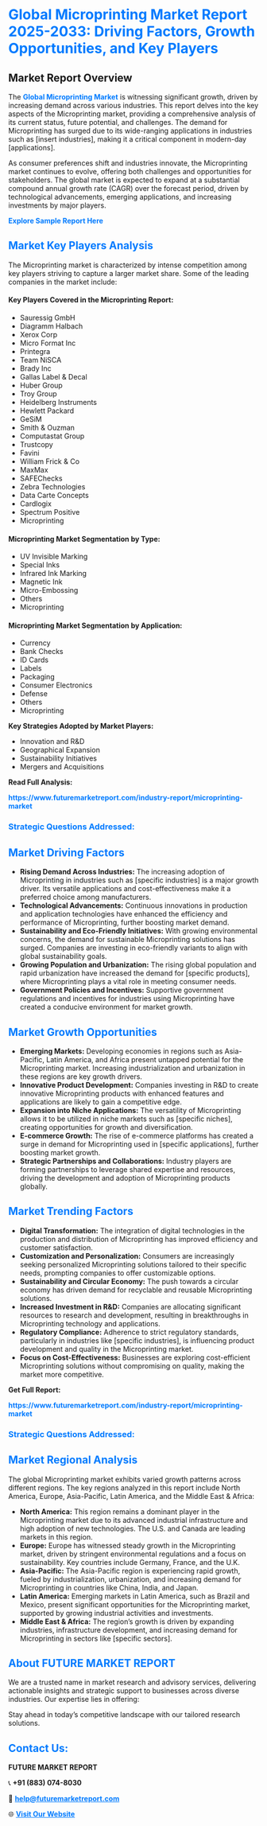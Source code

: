 <h1 style="color: #007BFF;">Global Microprinting Market Report 2025-2033: Driving Factors, Growth Opportunities, and Key Players</h1>

<section id="overview">
<h2>Market Report Overview</h2>
<p>The <a href="https://www.futuremarketreport.com/industry-report/microprinting-market" style="color: #007BFF; text-decoration: none;"><strong>Global Microprinting Market</strong></a> is witnessing significant growth, driven by increasing demand across various industries. This report delves into the key aspects of the Microprinting market, providing a comprehensive analysis of its current status, future potential, and challenges. The demand for Microprinting has surged due to its wide-ranging applications in industries such as [insert industries], making it a critical component in modern-day [applications].</p>
<p>As consumer preferences shift and industries innovate, the Microprinting market continues to evolve, offering both challenges and opportunities for stakeholders. The global market is expected to expand at a substantial compound annual growth rate (CAGR) over the forecast period, driven by technological advancements, emerging applications, and increasing investments by major players.</p>
</section>

<section id="overview">
<p><a href="https://www.futuremarketreport.com/request-sample/reportId=110430" style="color: #007BFF; text-decoration: none;"><strong>Explore Sample Report Here</strong></a></p>
</section>

<section id="key-players">
<h2 style="color: #007BFF;">Market Key Players Analysis</h2>
<p>The Microprinting market is characterized by intense competition among key players striving to capture a larger market share. Some of the leading companies in the market include:</p>
<h4>Key Players Covered in the Microprinting Report:</h4>
<ul><li>Sauressig GmbH</li><li>Diagramm Halbach</li><li>Xerox Corp</li><li>Micro Format Inc</li><li>Printegra</li><li>Team NiSCA</li><li>Brady Inc</li><li>Gallas Label &amp; Decal</li><li>Huber Group</li><li>Troy Group</li><li>Heidelberg Instruments</li><li>Hewlett Packard</li><li>GeSiM</li><li>Smith &amp; Ouzman</li><li>Computastat Group</li><li>Trustcopy</li><li>Favini</li><li>William Frick &amp; Co</li><li>MaxMax</li><li>SAFEChecks</li><li>Zebra Technologies</li><li>Data Carte Concepts</li><li>Cardlogix</li><li>Spectrum Positive</li><li>Microprinting</li></ul>
<h4>Microprinting Market Segmentation by Type:</h4>
<ul><li>UV Invisible Marking</li><li>Special Inks</li><li>Infrared Ink Marking</li><li>Magnetic Ink</li><li>Micro-Embossing</li><li>Others</li><li>Microprinting</li></ul>

<h4>Microprinting Market Segmentation by Application:</h4>
<ul><li>Currency</li><li>Bank Checks</li><li>ID Cards</li><li>Labels</li><li>Packaging</li><li>Consumer Electronics</li><li>Defense</li><li>Others</li><li>Microprinting</li></ul>
<p><strong>Key Strategies Adopted by Market Players:</strong></p>
<ul>
<li>Innovation and R&D</li>
<li>Geographical Expansion</li>
<li>Sustainability Initiatives</li>
<li>Mergers and Acquisitions</li>
</ul>
</section>

<section>
<p><strong>Read Full Analysis: </strong></p><a href="https://www.futuremarketreport.com/industry-report/microprinting-market" style="color: #007BFF; text-decoration: none;"><strong>https://www.futuremarketreport.com/industry-report/microprinting-market</strong></a>
<h3 style="color: #007BFF;">Strategic Questions Addressed:</h3>
</section>

<section id="driving-factors">
<h2 style="color: #007BFF;">Market Driving Factors</h2>
<ul>
<li><strong>Rising Demand Across Industries:</strong> The increasing adoption of Microprinting in industries such as [specific industries] is a major growth driver. Its versatile applications and cost-effectiveness make it a preferred choice among manufacturers.</li>
<li><strong>Technological Advancements:</strong> Continuous innovations in production and application technologies have enhanced the efficiency and performance of Microprinting, further boosting market demand.</li>
<li><strong>Sustainability and Eco-Friendly Initiatives:</strong> With growing environmental concerns, the demand for sustainable Microprinting solutions has surged. Companies are investing in eco-friendly variants to align with global sustainability goals.</li>
<li><strong>Growing Population and Urbanization:</strong> The rising global population and rapid urbanization have increased the demand for [specific products], where Microprinting plays a vital role in meeting consumer needs.</li>
<li><strong>Government Policies and Incentives:</strong> Supportive government regulations and incentives for industries using Microprinting have created a conducive environment for market growth.</li>
</ul>
</section>

<section id="growth-opportunities">
<h2 style="color: #007BFF;">Market Growth Opportunities</h2>
<ul>
<li><strong>Emerging Markets:</strong> Developing economies in regions such as Asia-Pacific, Latin America, and Africa present untapped potential for the Microprinting market. Increasing industrialization and urbanization in these regions are key growth drivers.</li>
<li><strong>Innovative Product Development:</strong> Companies investing in R&D to create innovative Microprinting products with enhanced features and applications are likely to gain a competitive edge.</li>
<li><strong>Expansion into Niche Applications:</strong> The versatility of Microprinting allows it to be utilized in niche markets such as [specific niches], creating opportunities for growth and diversification.</li>
<li><strong>E-commerce Growth:</strong> The rise of e-commerce platforms has created a surge in demand for Microprinting used in [specific applications], further boosting market growth.</li>
<li><strong>Strategic Partnerships and Collaborations:</strong> Industry players are forming partnerships to leverage shared expertise and resources, driving the development and adoption of Microprinting products globally.</li>
</ul>
</section>

<section id="trending-factors">
<h2 style="color: #007BFF;">Market Trending Factors</h2>
<ul>
<li><strong>Digital Transformation:</strong> The integration of digital technologies in the production and distribution of Microprinting has improved efficiency and customer satisfaction.</li>
<li><strong>Customization and Personalization:</strong> Consumers are increasingly seeking personalized Microprinting solutions tailored to their specific needs, prompting companies to offer customizable options.</li>
<li><strong>Sustainability and Circular Economy:</strong> The push towards a circular economy has driven demand for recyclable and reusable Microprinting solutions.</li>
<li><strong>Increased Investment in R&D:</strong> Companies are allocating significant resources to research and development, resulting in breakthroughs in Microprinting technology and applications.</li>
<li><strong>Regulatory Compliance:</strong> Adherence to strict regulatory standards, particularly in industries like [specific industries], is influencing product development and quality in the Microprinting market.</li>
<li><strong>Focus on Cost-Effectiveness:</strong> Businesses are exploring cost-efficient Microprinting solutions without compromising on quality, making the market more competitive.</li>
</ul>
</section>

<section>
<p><strong>Get Full Report: </strong></p><a href="https://www.futuremarketreport.com/industry-report/microprinting-market" style="color: #007BFF; text-decoration: none;"><strong>https://www.futuremarketreport.com/industry-report/microprinting-market</strong></a>
<h3 style="color: #007BFF;">Strategic Questions Addressed:</h3>
</section>


<section id="regional-analysis">
<h2 style="color: #007BFF;">Market Regional Analysis</h2>
<p>The global Microprinting market exhibits varied growth patterns across different regions. The key regions analyzed in this report include North America, Europe, Asia-Pacific, Latin America, and the Middle East & Africa:</p>
<ul>
<li><strong>North America:</strong> This region remains a dominant player in the Microprinting market due to its advanced industrial infrastructure and high adoption of new technologies. The U.S. and Canada are leading markets in this region.</li>
<li><strong>Europe:</strong> Europe has witnessed steady growth in the Microprinting market, driven by stringent environmental regulations and a focus on sustainability. Key countries include Germany, France, and the U.K.</li>
<li><strong>Asia-Pacific:</strong> The Asia-Pacific region is experiencing rapid growth, fueled by industrialization, urbanization, and increasing demand for Microprinting in countries like China, India, and Japan.</li>
<li><strong>Latin America:</strong> Emerging markets in Latin America, such as Brazil and Mexico, present significant opportunities for the Microprinting market, supported by growing industrial activities and investments.</li>
<li><strong>Middle East & Africa:</strong> The region’s growth is driven by expanding industries, infrastructure development, and increasing demand for Microprinting in sectors like [specific sectors].</li>
</ul>
</section>

<footer>
<h2 style="color: #007BFF;">About FUTURE MARKET REPORT</h2>
<p>We are a trusted name in market research and advisory services, delivering actionable insights and strategic support to businesses across diverse industries. Our expertise lies in offering:</p>

<p>Stay ahead in today’s competitive landscape with our tailored research solutions.</p>

<h2 style="color: #007BFF;">Contact Us:</h2>
<p><strong>FUTURE MARKET REPORT</strong></p>
<p>📞 <strong>+91 (883) 074-8030</strong></p>
<p>📧 <strong><a href="mailto:help@futuremarketreport.com" style="color: #007BFF;">help@futuremarketreport.com</a></strong></p>
<p>🌐 <strong><a href="https://www.futuremarketreport.com/" style="color: #007BFF;">Visit Our Website</a></strong></p>
</footer>